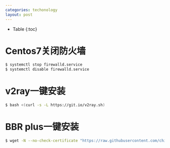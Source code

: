 ```yaml
---
categories: techonology
layout: post
---
```


- Table
{:toc}

# Centos7关闭防火墙

```sh
$ systemctl stop firewalld.service
$ systemctl disable firewalld.service 
```

# v2ray一键安装

```sh
$ bash <(curl -s -L https://git.io/v2ray.sh)
```

# BBR plus一键安装

```sh
$ wget -N --no-check-certificate "https://raw.githubusercontent.com/chiakge/Linux-NetSpeed/master/tcp.sh" && chmod +x tcp.sh && ./tcp.sh
```